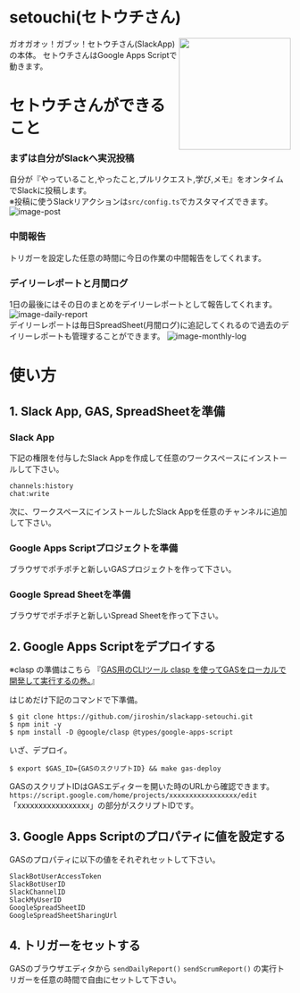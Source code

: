 # setouchi(セトウチさん)
<img align="right" width="200" src="https://github.com/jiroshin/slackapp-setouchi/blob/master/setouchi-image.png?raw=true">
ガオガオッ！ガブッ！セトウチさん(SlackApp)の本体。  
セトウチさんはGoogle Apps Scriptで動きます。

# セトウチさんができること
### まずは自分がSlackへ実況投稿
自分が『やっていること,やったこと,プルリクエスト,学び,メモ』をオンタイムでSlackに投稿します。  
※投稿に使うSlackリアクションは`src/config.ts`でカスタマイズできます。  
![image-post](https://github.com/jiroshin/slackapp-setouchi/blob/master/post-example.png?raw=true)  

### 中間報告
トリガーを設定した任意の時間に今日の作業の中間報告をしてくれます。  

### デイリーレポートと月間ログ
1日の最後にはその日のまとめをデイリーレポートとして報告してくれます。  
![image-daily-report](https://github.com/jiroshin/slackapp-setouchi/blob/master/daily-report.png?raw=true)  
デイリーレポートは毎日SpreadSheet(月間ログ)に追記してくれるので過去のデイリーレポートも管理することができます。
![image-monthly-log](https://github.com/jiroshin/slackapp-setouchi/blob/master/monthly-log.png?raw=true)  

# 使い方
## 1. Slack App, GAS, SpreadSheetを準備
### Slack App
下記の権限を付与したSlack Appを作成して任意のワークスペースにインストールして下さい。
```
channels:history
chat:write
```
次に、ワークスペースにインストールしたSlack Appを任意のチャンネルに追加して下さい。

### Google Apps Scriptプロジェクトを準備
ブラウザでポチポチと新しいGASプロジェクトを作って下さい。

### Google Spread Sheetを準備
ブラウザでポチポチと新しいSpread Sheetを作って下さい。

## 2. Google Apps Scriptをデプロイする

※clasp の準備はこちら
『[GAS用のCLIツール clasp を使ってGASをローカルで開発して実行するの巻。](https://qiita.com/jiroshin/items/dcc398285c652554e66a#%E3%83%AD%E3%83%BC%E3%82%AB%E3%83%AB%E7%92%B0%E5%A2%83%E3%81%A7%E5%BF%AB%E9%81%A9%E3%81%AAgas%E9%96%8B%E7%99%BA%E3%82%92%E8%A1%8C%E3%81%86%E6%89%8B%E9%A0%86)』

はじめだけ下記のコマンドで下準備。
```
$ git clone https://github.com/jiroshin/slackapp-setouchi.git
$ npm init -y
$ npm install -D @google/clasp @types/google-apps-script
```

いざ、デプロイ。
```
$ export $GAS_ID={GASのスクリプトID} && make gas-deploy
```

GASのスクリプトIDはGASエディターを開いた時のURLから確認できます。  
`https://script.google.com/home/projects/xxxxxxxxxxxxxxxxx/edit`
「xxxxxxxxxxxxxxxxx」の部分がスクリプトIDです。  

## 3. Google Apps Scriptのプロパティに値を設定する
GASのプロパティに以下の値をそれぞれセットして下さい。
```
SlackBotUserAccessToken
SlackBotUserID
SlackChannelID
SlackMyUserID
GoogleSpreadSheetID
GoogleSpreadSheetSharingUrl
```

## 4. トリガーをセットする
GASのブラウザエディタから `sendDailyReport()` `sendScrumReport()` の実行トリガーを任意の時間で自由にセットして下さい。
